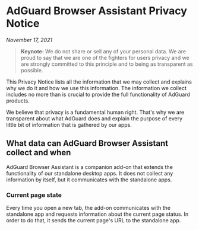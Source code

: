 # AdGuard Browser Assistant Privacy Notice
*November 17, 2021*

> **Keynote:** We do not share or sell any of your personal data. We are proud to say that we are one of the fighters for users privacy and we are strongly committed to this principle and to being as transparent as possible.

This Privacy Notice lists all the information that we may collect and explains why we do it and how we use this information. The information we collect includes no more than is crucial to provide the full functionality of AdGuard products.

We believe that privacy is a fundamental human right. That's why we are transparent about what AdGuard does and explain the purpose of every little bit of information that is gathered by our apps.

## What data can AdGuard Browser Assistant collect and when

AdGuard Browser Assistant is a companion add-on that extends the functionality of our standalone desktop apps. It does not collect any information by itself, but it communicates with the standalone apps.

### Current page state

Every time you open a new tab, the add-on communicates with the standalone app and requests information about the current page status. In order to do that, it sends the current page's URL to the standalone app.